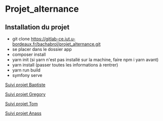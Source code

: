 # Projet_alternance

## Installation du projet

- git clone https://gitlab-ce.iut.u-bordeaux.fr/bachabrol/projet_alternance.git
- se placer dans le dossier app
- composer install
- yarn init (si yarn n'est pas installé sur la machine, faire npm i yarn avant)
- yarn install (passer toutes les informations à rentrer)
- yarn run build
- symfony serve

[Suivi projet Baptiste](https://gitlab-ce.iut.u-bordeaux.fr/bachabrol/projet_alternance/-/wikis/suivi-projet-Baptiste)

[Suivi projet Gregory](https://gitlab-ce.iut.u-bordeaux.fr/bachabrol/projet_alternance/-/wikis/suivi-projet-Gregory)

[Suivi projet Tom](https://gitlab-ce.iut.u-bordeaux.fr/bachabrol/projet_alternance/-/wikis/suivi-projet-Tom)

[Suivi projet Anass](https://gitlab-ce.iut.u-bordeaux.fr/bachabrol/projet_alternance/-/wikis/suivi-projet-Anass)
